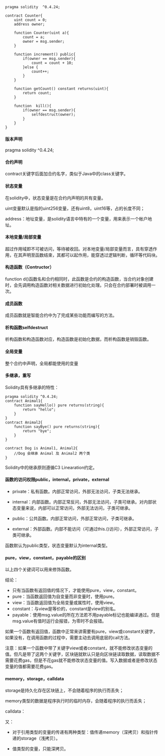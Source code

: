 ```solidity
pragma solidity  ^0.4.24;

contract Counter{
    uint count = 0;
    address owner;
    
    function Counter(uint a){
        count = a;
        owner = msg.sender;
    }
    
    function increment() public{
        if(owner == msg.sender){
            count = count + 10;
        }else {
            count++;
        }
    }
    
    function getCount() constant returns(uint){
        return count;
    }
    
    function  kill(){
        if(owner == msg.sender){
            selfdestruct(owner);
        }
    }
}
```

#### 版本声明

pragma solidity ^0.4.24;

#### 合约声明

contract关键字后面加合约名字，类似于Java中的class关键字。

#### 状态变量

在solidity中，状态变量是在合约内声明的共有变量。

uint变量默认是指的uint256变量，还有uint8，uint16等，占的长度不同；

address：地址变量，是solidity语言中特有的一个变量，用来表示一个帐户地址。

#### 本地变量/局部变量

超过作用域即不可被访问，等待被收回。对本地变量/局部变量而言，具有穿透作用，在其声明至函数结束，其都可以起作用，能穿透过逻辑判断，循环等代码块。

#### 构造函数（Contructor）

function d()函数名和合约相同时，此函数是合约的构造函数，当合约对象创建时，会先调用构造函数对相关数据进行初始化处理。只会在合约部署时被调用一次。

#### 成员函数

成员函数就是智能合约中为了完成某些功能而编写的方法。

#### 析构函数selfdestruct

析构函数和构造函数对应，构造函数是初始化数据，而析构函数是销毁函数。

#### 全局变量

整个合约中声明，全局都能使用的变量

#### 多继承，重写

Solidity具有多继承的特性：

```solidity
pragma solidity ^0.4.24;
contract Animal1{
    function sayHello() pure returns(string){
        return "hello";
    }
}
contract Animal2{
    function sayBye() pure returns(string){
        return "bye";
    }
}

contract Dog is Animal1, Animal2{
    //Dog 会继承 Animal 及 Animal2 两个类
}
```

Solidity中的继承原则遵循C3 Linearation约定。

#### 函数的访问权限public，internal，private，external

- private：私有函数。内部正常访问，外部无法访问，子类无法继承。

- internal：内部函数。内部正常反问，外部无法访问，子类可继承。对内部状态变量来说，内部可以正常访问，外部无法访问，子类可继承。

- public：公共函数。内部正常访问，外部正常访问，子类可继承。

- external：外部函数。内部不能访问（可通过this.()访问），外部正常访问，子类可继承。

函数默认为public类型，状态变量默认为internal类型。

#### pure，view，constant，payable的区别

以上四个关键词可以用来修饰函数。

结论：

- 只有当函数有返回值的情况下，才能使用pure，view，constant。
- pure：当函数返回值为自变量而非变量时，使用pure。
- view：当函数返回值为全局变量或属性时，使用view。
- constant：与view是等价的，constant是view的别名。
- payable：使用msg.value的所在方法若不用payable标记也能编译通过。但是msg.value有值时运行会报错，为零时不会报错。

如果一个函数有返回值，函数中正常来讲需要有pure，view或constant关键字，如果没有，在调用函数的过程中，需要主动去调用底层的call方法。

注意：如果一个函数中带了关键字view或者constant，就不能修改状态变量的值。但凡是带了这两个关键字，区块链就默认只是向区块链读取数据，读取数据不需要花费gas，但是不花gas就不能修改状态变量的值。写入数据或者是修改状态变量的值都需要花费gas。

#### memory，storage，calldata

storage是持久化存在区块链上，不会随着程序的执行而丢失；

memory类型的数据是程序执行时的临时内存，会随着程序的执行而丢失；

calldata：

又：

- 对于引用类型的变量的传递有两种类型：值传递memory（深拷贝）和指针传递的storage（浅拷贝）。

- 值类型的变量，只能深拷贝。













